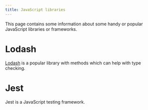 ```yaml
---
title: JavaScript libraries
---
```


This page contains some information about some handy or popular JavaScript libraries or frameworks.

# Lodash

[Lodash](https://lodash.com) is a popular library with methods which can help with type checking.

# Jest

Jest is a JavaScript testing framework.